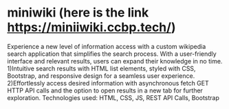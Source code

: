 # miniwiki (here is the link https://miniiwiki.ccbp.tech/)
Experience a new level of information access with a custom wikipedia search application that simplifies the  search process. With a user-friendly interface and relevant results, users can expand their knowledge in no time.
 1)Intuitive search results with HTML list elements, styled with CSS, Bootstrap, and responsive design for 
a seamless user experience. 
 2)Effortlessly access desired information with asynchronous fetch GET HTTP API calls and the option to 
open results in a new tab for further exploration. 
Technologies used: HTML, CSS, JS, REST API Calls, Bootstrap
